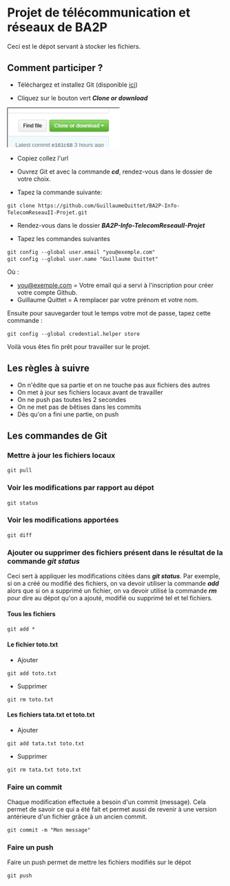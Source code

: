 # Projet de télécommunication et réseaux de BA2P

Ceci est le dépot servant à stocker les fichiers.

## Comment participer ?

- Téléchargez et installez Git (disponible [ici](https://git-scm.com/))

- Cliquez sur le bouton vert ***Clone or download***

![bouton-clone-or-download]

[bouton-clone-or-download]: https://github.com/GuillaumeQuittet/BA2P-Info-TelecomReseauII-Projet/blob/master/screenshots/bouton-clone-or-download.png

- Copiez collez l'url

- Ouvrez Git et avec la commande ***cd***, rendez-vous dans le dossier de votre choix.

- Tapez la commande suivante:

```
git clone https://github.com/GuillaumeQuittet/BA2P-Info-TelecomReseauII-Projet.git
```

- Rendez-vous dans le dossier ***BA2P-Info-TelecomReseauII-Projet***

- Tapez les commandes suivantes

```
git config --global user.email "you@exemple.com"
git config --global user.name "Guillaume Quittet"
```

Où :

- you@exemple.com = Votre email qui a servi à l'inscription pour créer votre compte Github.
- Guillaume Quittet = A remplacer par votre prénom et votre nom.

Ensuite pour sauvegarder tout le temps votre mot de passe, tapez cette commande :

```
git config --global credential.helper store
```

Voilà vous êtes fin prêt pour travailler sur le projet.

## Les règles à suivre

- On n'édite que sa partie et on ne touche pas aux fichiers des autres
- On met à jour ses fichiers locaux avant de travailler
- On ne push pas toutes les 2 secondes
- On ne met pas de bêtises dans les commits
- Dès qu'on a fini une partie, on push

## Les commandes de Git

### Mettre à jour les fichiers locaux

```
git pull
```

### Voir les modifications par rapport au dépot

```
git status
```

### Voir les modifications apportées

```
git diff
```

### Ajouter ou supprimer des fichiers présent dans le résultat de la commande ***git status***

Ceci sert à appliquer les modifications citées dans ***git status***. Par exemple, si on a créé ou modifié des fichiers, on va devoir utiliser la commande ***add*** alors que si on a supprimé un fichier, on va devoir utilisé la commande ***rm*** pour dire au dépot qu'on a ajouté, modifié ou supprimé tel et tel fichiers.

#### Tous les fichiers

```
git add *
```

#### Le fichier toto.txt

- Ajouter
```
git add toto.txt
```

- Supprimer
```
git rm toto.txt
```

#### Les fichiers tata.txt et toto.txt

- Ajouter
```
git add tata.txt toto.txt
```

- Supprimer
```
git rm tata.txt toto.txt
```

### Faire un commit

Chaque modification effectuée a besoin d'un commit (message). Cela permet de savoir ce qui a été fait et permet aussi de revenir à une version antérieure d'un fichier grâce à un ancien commit.

```
git commit -m "Mon message"
```

### Faire un push

Faire un push permet de mettre les fichiers modifiés sur le dépot
```
git push
```